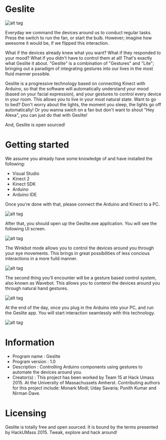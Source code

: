 Geslite
=======

![alt tag](http://4.bp.blogspot.com/-pbp1BBmr13Q/Vizvh9MEKxI/AAAAAAAACQc/iOdbEWShxi0/s1600/GESLITE.png)

Everyday we command the devices around us to conduct regular tasks. Press the switch to run the fan, or start the bulb. However; imagine how awesome it would be, if we flipped this interaction.

What if the devices already knew what you want? What if they responded to your mood? What if you didn't have to control them at all! That's exactly what Geslite it about. "Geslite" is a combination of "Gestures" and "Lite"; bringing out a paradigm of integrating gestures into our lives in the most fluid manner possible.

Geslite is a progressive technology based on connecting Kinect with Arduino, so that the software will automatically understand your mood (based on your facial expression), and your gestures to control every device in your room. This allows you to live in your most natural state. Want to go to bed? Don't worry about the lights, the moment you sleep, the lights go off automatically! Or you wanna swich on a fan but don't want to shout "Hey Alexa", you can just do that with Geslite!

And, Geslite is open sourced!

Getting started
=======
We assume you already have some knowledge of and have installed the following:
* Visual Studio
* Kinect 2
* Kinect SDK
* Arduino
* Arduino IDE

Once you're done with that, please connect the Arduino and Kinect to a PC.

![alt tag](http://4.bp.blogspot.com/-3fBOP6_cGJY/Viy6gxRxszI/AAAAAAAACPw/5qju_VgPYJg/s1600/12179796_10206197159860992_1265554579_n.jpg)

After that, you should open up the Geslite.exe application. You will see the following UI screen.

![alt tag](http://4.bp.blogspot.com/-IXu-XfxCDzI/Viy6g-zW9kI/AAAAAAAACPs/sFksxDhqSa8/s1600/12178155_10206197164181100_1335809015_n.jpg)

The Winkbot mode allows you to control the devices around you through your eye movements. This brings in great possibilities of less concious interactions in a more fuild manner.

![alt tag](http://2.bp.blogspot.com/-VL1HLFgj_xY/Viy6g3rvLCI/AAAAAAAACP0/Gh741Ah-KHA/s1600/12177326_10206197166341154_737826301_o.jpg)

The second thing you'll encounter will be a gesture based control system, also known as Wavebot. This allows you to conterol the devices around you through natural hand gestures.

![alt tag](http://1.bp.blogspot.com/--f3BV3p2inI/Viy7Ef1obkI/AAAAAAAACQM/AHt5WFQnrS8/s1600/12176326_10206197175261377_1035686081_o.jpg)

At the end of the day, once you plug in the Arduino into your PC, and run the Geslite app. You will start interaction seamlessly with this technology.

![alt tag](http://1.bp.blogspot.com/-XcBhYAlY6x8/Viy68RTZyPI/AAAAAAAACQE/SszpvohcfdQ/s1600/IMG_1171%2B3.jpg)

Information
=======
* Program name : Geslite
* Program version : 1.0
* Description : Controlling Arduino components using gestures to automate the devices around you.
* Creator(s) : This project has been worked by Team 15 at Hack Umass 2015. At the University of Massachussets Amherst. Contributing authors for this project include: Monark Modi; Uday Savaria; Punith Kumar and Nirman Dave.

Licensing
=======
Geslite is totally free and open sourced. It is bound by the terms presented by HackUMass 2015.
Tweak, explore and hack around!
